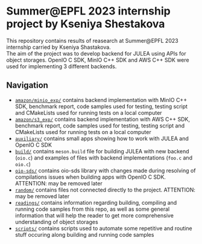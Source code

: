 # Summer@EPFL 2023 internship project by Kseniya Shestakova
This repository contains results of reasearch at Summer@EPFL 2023 internship carried by Kseniya Shastakova. \
The aim of the project was to develop backend for JULEA using APIs for object storages. OpenIO C SDK, MinIO C++ SDK and AWS C++ SDK were used for implementing 3 different backends.
## Navigation
* [`amazon/minio_exp/`](https://github.com/KseniyaShestakova/EPFL_internship/tree/main/amazon/minio_exp) contains backend implementation with MinIO C++ SDK, benchmark report, code samples used for testing,
 testing script and CMakeLists used for running tests on a local computer
* [`amazon/s3_exp/`](https://github.com/KseniyaShestakova/EPFL_internship/tree/main/amazon/s3_exp) contains backend implementation with AWS C++ SDK, benchmark report, code samples used for testing,
 testing script and CMakeLists used for running tests on a local computer
* [`auxiliary/`](https://github.com/KseniyaShestakova/EPFL_internship/tree/main/auxiliary) contains small apps showing how to work with JULEA and OpenIO C SDK
* [`build/`](https://github.com/KseniyaShestakova/EPFL_internship/tree/main/build) contains `meson.build` file for building JULEA with new backend (`oio.c`) and examples of files with backend implementations (`foo.c` and `oio.c`)
* [`oio-sds/`](https://github.com/KseniyaShestakova/EPFL_internship/tree/main/oio-sds) contains oio-sds library with changes made during resolving of compilations issues when building apps with OpenIO C SDK. ATTENTION: may be removed later
* [`random/`](https://github.com/KseniyaShestakova/EPFL_internship/tree/main/random) contains files not connected directly to the project. ATTENTION: may be removed later
* [`readings/`](https://github.com/KseniyaShestakova/EPFL_internship/tree/main/readings) contains information regarding building, compiling and running code samples from this repo,
   as well as some general information that will help the reader to get more comprehensive understanding of object storages
* [`scripts/`](https://github.com/KseniyaShestakova/EPFL_internship/tree/main/scripts) contains scripts used to automate some repetitive and routine stuff occuring along building and running code samples

